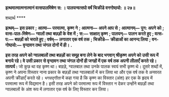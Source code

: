 **इत्थमात्मात्मनात्मानं वत्सपालमिषेण स: ।** **पालयन्वत्सपो वर्षं चिक्रीडे वनगोष्ठयो: ॥ २७॥** 

शब्दार्थ **** 

**इत्थम्—** **इस प्रकार** **; आत्मा—** **परमात्मा, कृष्ण ने** **; आत्मना—** **अपने आप से** **; आत्मानम्—** **पुन: अपने को** **; वत्स-पाल-मिषेण—** **ग्वालों तथा बछड़ों के वेश में** **; स:—** **साक्षात् कृष्ण** **; पालयन्—** **पालन करते हुए** **; वत्स-प:—** **बछड़ों को चराते हुए** **; वर्षम्—** **लगातार एक वर्ष तक** **; चिक्रीडे—** **क्रीडाओं का आनन्द लिया** **; वन-गोष्ठयो:—** **वृन्दावन तथा जंगल दोनों में ही।** **.** 

**इस तरह अपने को ग्वालबालों तथा बछड़ों का समूह बना लेने के बाद भगवान् श्रीकृष्ण** **अपने को उसी रूप में बनाये रहे। वे उसी प्रकार से वृन्दावन तथा जंगल दोनों ही जगहों में एक** **वर्ष तक अपनी लीलाएँ करते रहे।** **तात्पर्य :** जो कुछ था वह कृष्ण था। बछड़े, ग्वालबाल तथा उनके पालक स्वयं सभी कृष्ण थे। दूसरे शब्दों में, कृष्ण ने अपना विस्तार नाना प्रकार के बछड़ों तथा ग्वालबालों में कर लिया था और एक वर्ष तक वे अनवरत अपनी क्रीडाएँ करते रहे। *भगवद्गीता* में कहा गया है कि कृष्ण का विस्तार (अंश) हर एक के हृदय में परमात्मा रूप में विद्यमान है। इसी तरह अपने को परमात्मा रूप में विस्तार न देकर उन्होंने बछड़ों तथा ग्वालबालों के अंश रूप में लगातार एक वर्ष के लिए विस्तार कर लिया।  